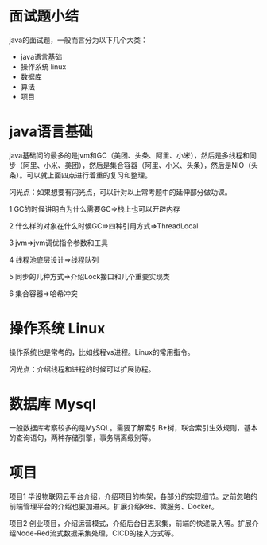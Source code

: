 # 面试题小结
java的面试题，一般而言分为以下几个大类：
- java语言基础
- 操作系统 linux
- 数据库
- 算法
- 项目
# java语言基础
java基础问的最多的是jvm和GC（美团、头条、阿里、小米），然后是多线程和同步（阿里、小米、美团），然后是集合容器（阿里、小米、头条），然后是NIO（头条）。可以就上面四点进行着重的复习和整理。

闪光点：如果想要有闪光点，可以针对以上常考题中的延伸部分做功课。

1 GC的时候讲明白为什么需要GC=>栈上也可以开辟内存

2 什么样的对象在什么时候GC=>四种引用方式=>ThreadLocal

3 jvm=>jvm调优指令参数和工具

4 线程池底层设计=>线程队列

5 同步的几种方式=>介绍Lock接口和几个重要实现类

6 集合容器=>哈希冲突
# 操作系统 Linux
操作系统也是常考的，比如线程vs进程。Linux的常用指令。

闪光点：介绍线程和进程的时候可以扩展协程。
# 数据库 Mysql
一般数据库考察较多的是MySQL。需要了解索引B+树，联合索引生效规则，基本的查询语句，两种存储引擎，事务隔离级别等。
# 项目
项目1 毕设物联网云平台介绍，介绍项目的构架，各部分的实现细节。之前忽略的前端管理平台的介绍也要加进来。扩展介绍k8s、微服务、Docker。

项目2 创业项目，介绍运营模式，介绍后台日志采集，前端的快递录入等。扩展介绍Node-Red流式数据采集处理，CICD的接入方式等。
